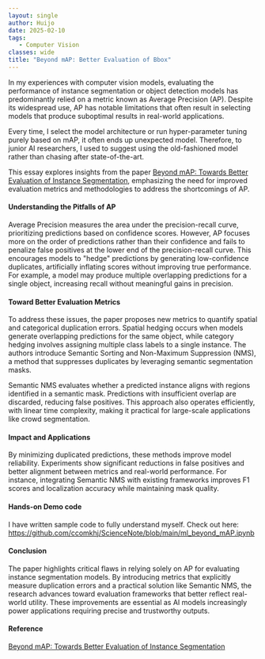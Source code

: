 ```yaml
---
layout: single
author: Huijo
date: 2025-02-10
tags:
   - Computer Vision
classes: wide
title: "Beyond mAP: Better Evaluation of Bbox"
---
```


In my experiences with computer vision models, evaluating the performance of instance segmentation or object detection models has predominantly relied on a metric known as Average Precision (AP). Despite its widespread use, AP has notable limitations that often result in selecting models that produce suboptimal results in real-world applications.

Every time, I select the model architecture or run hyper-parameter tuning purely based on mAP, it often ends up unexpected model.
Therefore, to junior AI researchers, I used to suggest using the old-fashioned model rather than chasing after state-of-the-art.

This essay explores insights from the paper [Beyond mAP: Towards Better Evaluation of Instance Segmentation](https://openaccess.thecvf.com/content/CVPR2023/papers/Jena_Beyond_mAP_Towards_Better_Evaluation_of_Instance_Segmentation_CVPR_2023_paper.pdf), emphasizing the need for improved evaluation metrics and methodologies to address the shortcomings of AP.

#### Understanding the Pitfalls of AP
Average Precision measures the area under the precision-recall curve, prioritizing predictions based on confidence scores. However, AP focuses more on the order of predictions rather than their confidence and fails to penalize false positives at the lower end of the precision-recall curve. This encourages models to "hedge" predictions by generating low-confidence duplicates, artificially inflating scores without improving true performance. For example, a model may produce multiple overlapping predictions for a single object, increasing recall without meaningful gains in precision.

#### Toward Better Evaluation Metrics
To address these issues, the paper proposes new metrics to quantify spatial and categorical duplication errors. Spatial hedging occurs when models generate overlapping predictions for the same object, while category hedging involves assigning multiple class labels to a single instance. The authors introduce Semantic Sorting and Non-Maximum Suppression (NMS), a method that suppresses duplicates by leveraging semantic segmentation masks.

Semantic NMS evaluates whether a predicted instance aligns with regions identified in a semantic mask. Predictions with insufficient overlap are discarded, reducing false positives. This approach also operates efficiently, with linear time complexity, making it practical for large-scale applications like crowd segmentation.

#### Impact and Applications
By minimizing duplicated predictions, these methods improve model reliability. Experiments show significant reductions in false positives and better alignment between metrics and real-world performance. For instance, integrating Semantic NMS with existing frameworks improves F1 scores and localization accuracy while maintaining mask quality.

#### Hands-on Demo code
I have written sample code to fully understand myself.
Check out here: https://github.com/ccomkhj/ScienceNote/blob/main/ml_beyond_mAP.ipynb

#### Conclusion
The paper highlights critical flaws in relying solely on AP for evaluating instance segmentation models. By introducing metrics that explicitly measure duplication errors and a practical solution like Semantic NMS, the research advances toward evaluation frameworks that better reflect real-world utility. These improvements are essential as AI models increasingly power applications requiring precise and trustworthy outputs.

#### Reference
[Beyond mAP: Towards Better Evaluation of Instance Segmentation](https://openaccess.thecvf.com/content/CVPR2023/papers/Jena_Beyond_mAP_Towards_Better_Evaluation_of_Instance_Segmentation_CVPR_2023_paper.pdf)